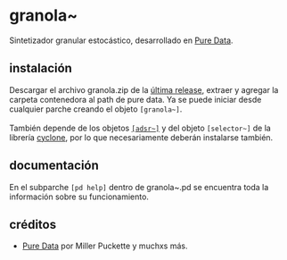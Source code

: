 # granola~
Sintetizador granular estocástico, desarrollado en [Pure Data](https://github.com/pure-data/pure-data).


## instalación
Descargar el archivo granola.zip de la [última release](https://github.com/teaecetyrannis/pd-granola/releases), extraer y agregar la carpeta contenedora al path de pure data. Ya se puede iniciar desde cualquier parche creando el objeto `[granola~]`.
<br><br>También depende de los objetos [`[adsr~]`](https://github.com/teaecetyrannis/pd-adsr) y del objeto `[selector~]` de la librería [cyclone](https://github.com/porres/pd-cyclone), por lo que necesariamente deberán instalarse también.


## documentación
En el subparche `[pd help]` dentro de granola~.pd se encuentra toda la información sobre su funcionamiento.
	

## créditos
- [Pure Data](https://github.com/pure-data/pure-data) por Miller Puckette y muchxs más.

